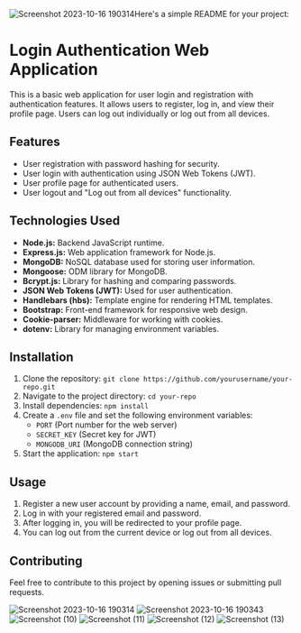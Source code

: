 ![Screenshot 2023-10-16 190314](https://github.com/hiteshwagh001/LoginAuth/assets/111413855/31dcba00-1b00-4109-9995-a90058a19914)Here's a simple README for your project:

# Login Authentication Web Application

This is a basic web application for user login and registration with authentication features. It allows users to register, log in, and view their profile page. Users can log out individually or log out from all devices.

## Features

- User registration with password hashing for security.
- User login with authentication using JSON Web Tokens (JWT).
- User profile page for authenticated users.
- User logout and "Log out from all devices" functionality.

## Technologies Used

- **Node.js:** Backend JavaScript runtime.
- **Express.js:** Web application framework for Node.js.
- **MongoDB:** NoSQL database used for storing user information.
- **Mongoose:** ODM library for MongoDB.
- **Bcrypt.js:** Library for hashing and comparing passwords.
- **JSON Web Tokens (JWT):** Used for user authentication.
- **Handlebars (hbs):** Template engine for rendering HTML templates.
- **Bootstrap:** Front-end framework for responsive web design.
- **Cookie-parser:** Middleware for working with cookies.
- **dotenv:** Library for managing environment variables.

## Installation

1. Clone the repository: `git clone https://github.com/yourusername/your-repo.git`
2. Navigate to the project directory: `cd your-repo`
3. Install dependencies: `npm install`
4. Create a `.env` file and set the following environment variables:
   - `PORT` (Port number for the web server)
   - `SECRET_KEY` (Secret key for JWT)
   - `MONGODB_URI` (MongoDB connection string)
5. Start the application: `npm start`

## Usage

1. Register a new user account by providing a name, email, and password.
2. Log in with your registered email and password.
3. After logging in, you will be redirected to your profile page.
4. You can log out from the current device or log out from all devices.

## Contributing

Feel free to contribute to this project by opening issues or submitting pull requests.



![Screenshot 2023-10-16 190314](https://github.com/hiteshwagh001/LoginAuth/assets/111413855/2e39cf1c-6e24-4778-8129-50f3c006ba4a)
![Screenshot 2023-10-16 190343](https://github.com/hiteshwagh001/LoginAuth/assets/111413855/8f0df2f7-38ca-4552-ae38-53a1df58a7e1)
![Screenshot (10)](https://github.com/hiteshwagh001/LoginAuth/assets/111413855/0a3b277b-2dee-435e-a72a-e8e848be3bad)
![Screenshot (11)](https://github.com/hiteshwagh001/LoginAuth/assets/111413855/2f742deb-8146-49c0-a4bc-ce911d98c2eb)
![Screenshot (12)](https://github.com/hiteshwagh001/LoginAuth/assets/111413855/34c651b6-41cd-49bb-b6ab-c316e04f6ffc)
![Screenshot (13)](https://github.com/hiteshwagh001/LoginAuth/assets/111413855/3f3d849d-d54c-4455-a3b8-bbedf65ce849)





